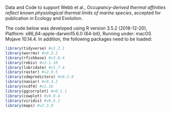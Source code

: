 
<!-- README.md is generated from README.Rmd. Please edit that file -->

Data and Code to support Webb et al., *Occupancy-derived thermal
affinities reflect known physiological thermal limits of marine
species*, accepted for publication in Ecology and Evolution.

The code below was developed using R version 3.5.2 (2018-12-20),
Platform: x86\_64-apple-darwin15.6.0 (64-bit), Running under: macOS
Mojave 10.14.4. In addition, the following packages need to be loaded:

``` r
library(tidyverse) #v1.2.1
library(worrms) #v0.3.2 
library(rfishbase) #v3.0.4
library(robis) #v2.1.10
library(lubridate) #v1.7.4
library(raster) #v2.9-5
library(sdmpredictors) #v0.2.8
library(naniar) #v0.4.2
library(ncdf4) #v1.16
library(ggcorrplot) #v0.1.1
library(cowplot) #v0.9.4
library(viridis) #v0.5.1
library(maps) #v3.3.0
```
